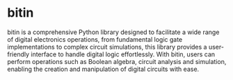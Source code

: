 # bitin

bitin is a comprehensive Python library designed to facilitate a wide range of digital electronics operations, from fundamental logic gate implementations to complex circuit simulations, this library provides a user-friendly interface to handle digital logic effortlessly. With bitin, users can perform operations such as Boolean algebra, circuit analysis and simulation, enabling the creation and manipulation of digital circuits with ease. 
